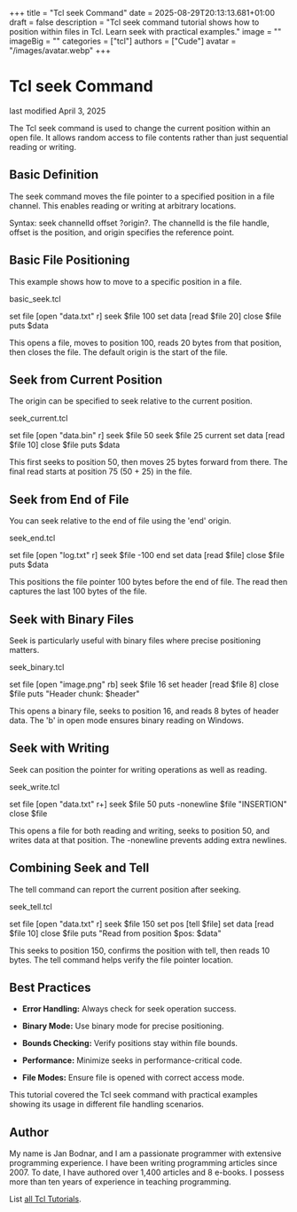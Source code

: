 +++
title = "Tcl seek Command"
date = 2025-08-29T20:13:13.681+01:00
draft = false
description = "Tcl seek command tutorial shows how to position within files in Tcl. Learn seek with practical examples."
image = ""
imageBig = ""
categories = ["tcl"]
authors = ["Cude"]
avatar = "/images/avatar.webp"
+++

# Tcl seek Command

last modified April 3, 2025

The Tcl seek command is used to change the current position within
an open file. It allows random access to file contents rather than just
sequential reading or writing.

## Basic Definition

The seek command moves the file pointer to a specified position in
a file channel. This enables reading or writing at arbitrary locations.

Syntax: seek channelId offset ?origin?. The channelId is the file
handle, offset is the position, and origin specifies the reference point.

## Basic File Positioning

This example shows how to move to a specific position in a file.

basic_seek.tcl
  

set file [open "data.txt" r]
seek $file 100
set data [read $file 20]
close $file
puts $data

This opens a file, moves to position 100, reads 20 bytes from that position,
then closes the file. The default origin is the start of the file.

## Seek from Current Position

The origin can be specified to seek relative to the current position.

seek_current.tcl
  

set file [open "data.bin" r]
seek $file 50
seek $file 25 current
set data [read $file 10]
close $file
puts $data

This first seeks to position 50, then moves 25 bytes forward from there.
The final read starts at position 75 (50 + 25) in the file.

## Seek from End of File

You can seek relative to the end of file using the 'end' origin.

seek_end.tcl
  

set file [open "log.txt" r]
seek $file -100 end
set data [read $file]
close $file
puts $data

This positions the file pointer 100 bytes before the end of file. The read
then captures the last 100 bytes of the file.

## Seek with Binary Files

Seek is particularly useful with binary files where precise positioning matters.

seek_binary.tcl
  

set file [open "image.png" rb]
seek $file 16
set header [read $file 8]
close $file
puts "Header chunk: $header"

This opens a binary file, seeks to position 16, and reads 8 bytes of header
data. The 'b' in open mode ensures binary reading on Windows.

## Seek with Writing

Seek can position the pointer for writing operations as well as reading.

seek_write.tcl
  

set file [open "data.txt" r+]
seek $file 50
puts -nonewline $file "INSERTION"
close $file

This opens a file for both reading and writing, seeks to position 50, and
writes data at that position. The -nonewline prevents adding extra newlines.

## Combining Seek and Tell

The tell command can report the current position after seeking.

seek_tell.tcl
  

set file [open "data.txt" r]
seek $file 150
set pos [tell $file]
set data [read $file 10]
close $file
puts "Read from position $pos: $data"

This seeks to position 150, confirms the position with tell, then reads 10
bytes. The tell command helps verify the file pointer location.

## Best Practices

- **Error Handling:** Always check for seek operation success.

- **Binary Mode:** Use binary mode for precise positioning.

- **Bounds Checking:** Verify positions stay within file bounds.

- **Performance:** Minimize seeks in performance-critical code.

- **File Modes:** Ensure file is opened with correct access mode.

 

This tutorial covered the Tcl seek command with practical
examples showing its usage in different file handling scenarios.

## Author

My name is Jan Bodnar, and I am a passionate programmer with extensive
programming experience. I have been writing programming articles since 2007.
To date, I have authored over 1,400 articles and 8 e-books. I possess more
than ten years of experience in teaching programming.

List [all Tcl Tutorials](/tcl/).
